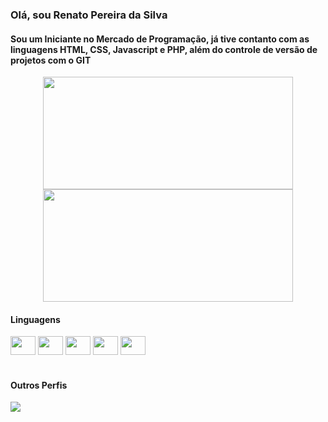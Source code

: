 ### Olá, sou Renato Pereira da Silva

#### Sou um Iniciante no Mercado de Programação, já tive contanto com as linguagens HTML, CSS, Javascript e PHP, além do controle de versão de projetos com o GIT

<div align="center">
  <img height="180em" width="400em" src="https://github-readme-stats.vercel.app/api?username=Renatouhu&show_icons=true&theme=tokyonight";>
  <img height="180em" width="400em" src="https://github-readme-stats.vercel.app/api/top-langs/?username=Renatouhu&layout=compact&theme=tokyonight"/>
</div>

#### Linguagens
<div>
  <img align="center" width="40" height="30" src="https://cdn.jsdelivr.net/gh/devicons/devicon/icons/html5/html5-original.svg"/>
  <img align="center" width="40" height="30" src="https://cdn.jsdelivr.net/gh/devicons/devicon/icons/css3/css3-original.svg"/>
  <img align="center" width="40" height="30" src="https://cdn.jsdelivr.net/gh/devicons/devicon/icons/javascript/javascript-original.svg"/>
  <img align="center" width="40" height="30" src="https://cdn.jsdelivr.net/gh/devicons/devicon/icons/php/php-plain.svg"/>
  <img align="center" width="40" height="30" src="https://cdn.jsdelivr.net/gh/devicons/devicon/icons/git/git-original.svg""/>
</div>

#
                                                                                                                           
#### Outros Perfis                                                                                                                           
<div>
  <a href="https://www.linkedin.com/in/renato-pereira-da-silva-541701245/" target="_blank"> <img src="https://img.shields.io/badge/LinkedIn-0077B5?style=for-the-badge&logo=linkedin&logoColor=white"></a>
</div>
